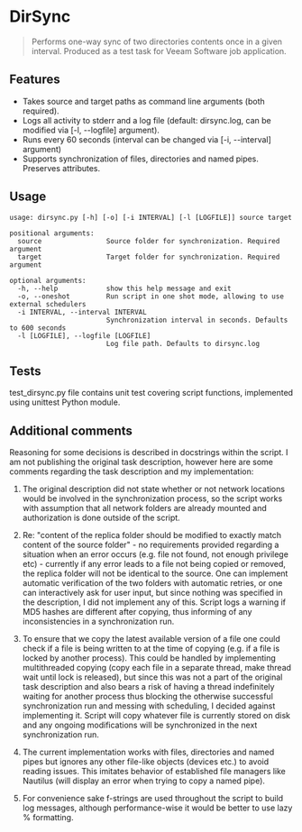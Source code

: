 # DirSync
> Performs one-way sync of two directories contents once in a given interval.
> Produced as a test task for Veeam Software job application.

## Features
- Takes source and target paths as command line arguments (both required). 
- Logs all activity to stderr and a log file (default: dirsync.log, can be modified via [-l, --logfile] argument).
- Runs every 60 seconds (interval can be changed via [-i, --interval] argument)
- Supports synchronization of files, directories and named pipes. Preserves attributes.

## Usage
```
usage: dirsync.py [-h] [-o] [-i INTERVAL] [-l [LOGFILE]] source target

positional arguments:
  source                Source folder for synchronization. Required argument
  target                Target folder for synchronization. Required argument

optional arguments:
  -h, --help            show this help message and exit
  -o, --oneshot         Run script in one shot mode, allowing to use external schedulers
  -i INTERVAL, --interval INTERVAL
                        Synchronization interval in seconds. Defaults to 600 seconds
  -l [LOGFILE], --logfile [LOGFILE]
                        Log file path. Defaults to dirsync.log
```

## Tests
test_dirsync.py file contains unit test covering script functions, implemented using unittest Python module.

## Additional comments
Reasoning for some decisions is described in docstrings within the script. I am not publishing the original task description, however here are some comments regarding the task description and my implementation:

1. The original description did not state whether or not network locations would be involved in the synchronization process, so the script works with assumption that all network folders are already mounted and authorization is done outside of the script.

2. Re: "content of the replica folder should be modified to exactly match content of the source folder" - no requirements provided regarding a situation when an error occurs (e.g. file not found, not enough privilege etc) - currently if any error leads to a file not being copied or removed, the replica folder will not be identical to the source. One can implement automatic verification of the two folders with automatic retries, or one can interactively ask for user input, but since nothing was specified in the description, I did not implement any of this. Script logs a warning if MD5 hashes are different after copying, thus informing of any inconsistencies in a synchronization run.

3. To ensure that we copy the latest available version of a file one could check if a file is being written to at the time of copying (e.g. if a file is locked by another process). This could be handled by implementing multithreaded copying (copy each file in a separate thread, make thread wait until lock is released), but since this was not a part of the original task description and also bears a risk of having a thread indefinitely waiting for another process thus blocking the otherwise successful synchronization run and messing with scheduling, I decided against implementing it. Script will copy whatever file is currently stored on disk and any ongoing modifications will be synchronized in the next synchronization run.

4. The current implementation works with files, directories and named pipes but ignores any other file-like objects (devices etc.) to avoid reading issues. This imitates behavior of established file managers like Nautilus (will display an error when trying to copy a named pipe).

5. For convenience sake f-strings are used throughout the script to build log messages, although performance-wise it would be better to use lazy % formatting. 
